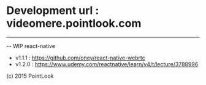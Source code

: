 # Development url : videomere.pointlook.com
------------
-- WIP react-native
- v1.1.1 : https://github.com/oney/react-native-webrtc
- v1.2.0 : https://www.udemy.com/reactnative/learn/v4/t/lecture/3788996

(c) 2015 PointLook
